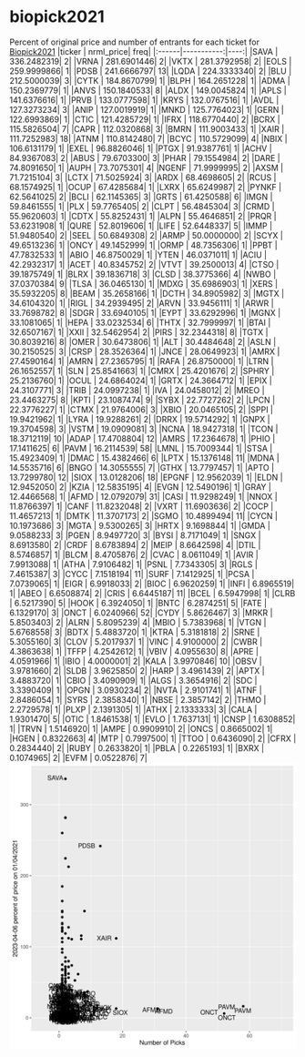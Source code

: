 # biopick2021
Percent of original price and number of entrants for each ticket for [Biopick2021](https://twitter.com/hashtag/Biopick2021)
|ticker |  nrml_price| freq|
|:------|-----------:|----:|
|SAVA   | 336.2482319|    2|
|VRNA   | 281.6901446|    2|
|VKTX   | 281.3792958|    2|
|EOLS   | 259.9999866|    1|
|PDSB   | 241.6666797|   13|
|LQDA   | 224.3333340|    2|
|BLU    | 212.5000039|    3|
|CYTK   | 184.8670799|    1|
|BLPH   | 164.2651228|    1|
|ADMA   | 150.2369779|    1|
|ANVS   | 150.1840533|    8|
|ALDX   | 149.0045824|    1|
|APLS   | 141.6376616|    1|
|PRVB   | 133.0777598|    1|
|KRYS   | 132.0767516|    1|
|AVDL   | 127.3273234|    3|
|ANIP   | 127.0019919|    1|
|MNKD   | 125.7764023|    1|
|GERN   | 122.6993869|    1|
|CTIC   | 121.4285729|    1|
|IFRX   | 118.6770440|    2|
|BCRX   | 115.5826504|    7|
|CAPR   | 112.0320868|    3|
|BMRN   | 111.9003433|    1|
|XAIR   | 111.7252983|   18|
|ATNM   | 110.8142480|    7|
|BCYC   | 110.5729099|    4|
|NBIX   | 106.6131179|    1|
|EXEL   |  96.8826046|    1|
|PTGX   |  91.9387761|    1|
|ACHV   |  84.9367083|    2|
|ABUS   |  79.6703300|    3|
|PHAR   |  79.1554984|    2|
|DARE   |  74.8091650|    1|
|AUPH   |  73.7075301|    4|
|NGENF  |  71.9999995|    2|
|AXSM   |  71.7215104|    3|
|LCTX   |  71.5025924|    3|
|ARDX   |  68.4698605|    2|
|RCUS   |  68.1574925|    1|
|OCUP   |  67.4285684|    1|
|LXRX   |  65.6249987|    2|
|PYNKF  |  62.5641025|    2|
|BCLI   |  62.1145365|    3|
|GRTS   |  61.4250588|    6|
|IMGN   |  59.8461555|    1|
|PLX    |  59.7765405|    2|
|CLPT   |  56.4845304|    3|
|CRMD   |  55.9620603|    1|
|CDTX   |  55.8252431|    1|
|ALPN   |  55.4646851|    2|
|PRQR   |  53.6231908|    1|
|QURE   |  52.8019606|    1|
|LIFE   |  52.6448337|    5|
|IMMP   |  51.9480540|    2|
|SEEL   |  50.6849308|    2|
|ARMP   |  50.0000000|    2|
|SCYX   |  49.6513236|    1|
|ONCY   |  49.1452999|    1|
|ORMP   |  48.7356306|    1|
|PPBT   |  47.7832533|    1|
|ABIO   |  46.8750029|    1|
|YTEN   |  46.0371011|    1|
|ACIU   |  42.2932317|    1|
|ACET   |  40.8345752|    2|
|VTVT   |  39.2500013|    4|
|CTSO   |  39.1875749|    1|
|BLRX   |  39.1836718|    3|
|CLSD   |  38.3775366|    4|
|NWBO   |  37.0370384|    9|
|TLSA   |  36.0465130|    1|
|MDXG   |  35.6986903|    1|
|XERS   |  35.5932205|    8|
|BEAM   |  35.2658166|    1|
|DCTH   |  34.8905982|    3|
|MGTX   |  34.6104320|    1|
|RIGL   |  34.2939495|    2|
|ARVN   |  33.9456111|    1|
|ARWR   |  33.7698782|    8|
|SDGR   |  33.6940105|    1|
|EYPT   |  33.6292996|    1|
|MGNX   |  33.1081065|    1|
|HEPA   |  33.0232534|    6|
|THTX   |  32.7999997|    1|
|BTAI   |  32.6507167|    1|
|XXII   |  32.5462954|    2|
|PIRS   |  32.2344318|    8|
|TGTX   |  30.8039216|    8|
|OMER   |  30.6473806|    1|
|ALT    |  30.4484648|    2|
|ASLN   |  30.2150525|    3|
|CRSP   |  28.3526364|    1|
|JNCE   |  28.0649923|    1|
|AMRX   |  27.4590164|    1|
|AMRN   |  27.2365795|    1|
|RAFA   |  26.8750000|    1|
|LTRN   |  26.1652557|    1|
|SLN    |  25.8541663|    1|
|CMRX   |  25.4201676|    2|
|SPHRY  |  25.2136760|    1|
|OCUL   |  24.6864024|    1|
|GRTX   |  24.3664712|    1|
|EPIX   |  24.3107771|    3|
|TRIB   |  24.0997238|    1|
|IVA    |  24.0458012|    2|
|MREO   |  23.4463275|    8|
|KPTI   |  23.1087474|    9|
|SYBX   |  22.7727262|    2|
|LPCN   |  22.3776227|    1|
|CTMX   |  21.9764006|    3|
|XBIO   |  20.0465105|    2|
|SPPI   |  19.9421962|    1|
|LYRA   |  19.9288261|    2|
|DRRX   |  19.5714292|    1|
|GNPX   |  19.3704598|    3|
|VSTM   |  19.0909081|    3|
|NCNA   |  18.9427318|    1|
|TCON   |  18.3712119|   10|
|ADAP   |  17.4708804|   12|
|AMRS   |  17.2364678|    1|
|PHIO   |  17.1411625|    6|
|PAVM   |  16.2114539|   58|
|LMNL   |  15.7009344|    1|
|STSA   |  15.4923409|    1|
|DMAC   |  15.4382466|    6|
|LPTX   |  15.1376148|   11|
|MDNA   |  14.5535716|    6|
|BNGO   |  14.3055555|    7|
|GTHX   |  13.7797457|    1|
|APTO   |  13.7299780|   12|
|SIOX   |  13.0128206|   18|
|EPGNF  |  12.9562039|    1|
|ELDN   |  12.9452050|    2|
|KZIA   |  12.5835195|    4|
|EVGN   |  12.5490196|    1|
|GRAY   |  12.4466568|    1|
|AFMD   |  12.0792079|   31|
|CASI   |  11.9298249|    1|
|NNOX   |  11.8766397|    1|
|CANF   |  11.8232048|    2|
|VXRT   |  11.6903636|    2|
|COCP   |  11.4657213|    1|
|DMTK   |  11.3707173|    2|
|SGMO   |  10.4899494|   11|
|CYCN   |  10.1973686|    3|
|MGTA   |   9.5300265|    3|
|HRTX   |   9.1698844|    1|
|GMDA   |   9.0588233|    3|
|PGEN   |   8.9497720|    3|
|BYSI   |   8.7171049|    1|
|SNGX   |   8.6913580|    2|
|CRDF   |   8.6783894|    2|
|MEIP   |   8.6642598|    4|
|DTIL   |   8.5746857|    1|
|BLCM   |   8.4705876|    2|
|CVAC   |   8.0611049|    1|
|AVIR   |   7.9913088|    1|
|ATHA   |   7.9106482|    1|
|PSNL   |   7.7343305|    3|
|RGLS   |   7.4615387|    3|
|CYCC   |   7.1518194|   11|
|SURF   |   7.1412925|    1|
|PCSA   |   7.0739065|    1|
|EIGR   |   6.9918033|    2|
|BIOC   |   6.9620259|    1|
|INFI   |   6.8965519|    1|
|ABEO   |   6.6508874|    2|
|CRIS   |   6.6445187|   11|
|BCEL   |   6.5947998|    1|
|CLRB   |   6.5217390|    5|
|HOOK   |   6.3924050|    1|
|BNTC   |   6.2874251|    5|
|FATE   |   6.1329170|    3|
|ONCT   |   6.0240966|   52|
|CYDY   |   5.8626467|    3|
|MRKR   |   5.8503403|    2|
|ALRN   |   5.8095239|    4|
|MBIO   |   5.7383968|    1|
|VTGN   |   5.6768558|    3|
|BDTX   |   5.4883720|    1|
|KTRA   |   5.3181818|    2|
|SRNE   |   5.3055160|    3|
|CLOV   |   5.2017937|    1|
|VINC   |   4.9100000|    2|
|CWBR   |   4.3863638|    1|
|TFFP   |   4.2542612|    1|
|VBIV   |   4.0955630|    8|
|APRE   |   4.0591966|    1|
|IBIO   |   4.0000001|    2|
|KALA   |   3.9970846|   10|
|OBSV   |   3.9781660|    2|
|SLDB   |   3.9625850|    2|
|HARP   |   3.4961439|    2|
|APTX   |   3.4883720|    1|
|CBIO   |   3.4090909|    1|
|ALGS   |   3.3654916|    2|
|SDC    |   3.3390409|    1|
|OPGN   |   3.0930234|    2|
|NVTA   |   2.9101741|    1|
|ATNF   |   2.8486054|    1|
|SYRS   |   2.3858340|    1|
|NBSE   |   2.3857142|    2|
|THMO   |   2.2729578|    1|
|PLXP   |   2.1391305|    1|
|ATHX   |   2.1333333|    3|
|CALA   |   1.9301470|    5|
|OTIC   |   1.8461538|    1|
|EVLO   |   1.7637131|    1|
|CNSP   |   1.6308852|    1|
|TRVN   |   1.5146920|    1|
|AMPE   |   0.9909910|    2|
|ONCS   |   0.8665002|    1|
|HGEN   |   0.8322663|    4|
|MTP    |   0.7997500|    1|
|TTOO   |   0.6436090|    2|
|CFRX   |   0.2834440|    2|
|RUBY   |   0.2633820|    1|
|PBLA   |   0.2265193|    1|
|BXRX   |   0.1074965|    2|
|EVFM   |   0.0522876|    7|
![retvspicks](biopicks.png?raw=true)
